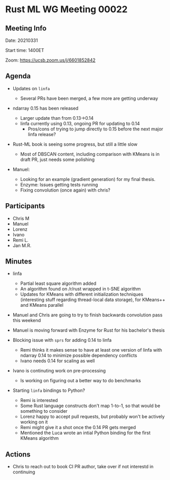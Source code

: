 
# Rust ML WG Meeting 00022

## Meeting Info

Date: 20210331

Start time: 1400ET

Zoom: https://ucsb.zoom.us/j/6601852842

## Agenda

- Updates on `linfa`
    - Several PRs have been merged, a few more are getting underway

- ndarray 0.15 has been released
    - Larger update than from 0.13->0.14
    - linfa currently using 0.13, ongoing PR for updating to 0.14
        - Pros/cons of trying to jump directly to 0.15 before the next major linfa release?

- Rust-ML book is seeing some progress, but still a little slow
    - Most of DBSCAN content, including comparison with KMeans is in draft PR, just needs some polishing

- Manuel: 
    - Looking for an example (gradient generation) for my final thesis.
    - Enzyme: Issues getting tests running
    - Fixing convolution (once again) with chris?

## Participants
- Chris M
- Manuel 
- Lorenz
- Ivano 
- Remi L.
- Jan M.R.

## Minutes

- linfa
    - Partial least square algorithm added
    - An algorithm found on /r/rust wrapped in t-SNE algorithm
    - Updates for KMeans with different initialization techniques (interesting stuff regarding thread-local data storage), for KMeans++ and KMeans parallel

- Manuel and Chris are going to try to finish backwards convolution pass this weekend

- Manuel is moving forward with Enzyme for Rust for his bachelor's thesis
    

- Blocking issue with `sprs` for adding 0.14 to linfa
    - Remi thinks it makes sense to have at least one version of linfa with ndarray 0.14 to minimize possible dependency conflicts
    - Ivano needs 0.14 for scaling as well

- Ivano is continuting work on pre-processing
    - Is working on figuring out a better way to do benchmarks

- Starting `linfa` bindings to Python?
    - Remi is interested
    - Some Rust language constructs don't map 1-to-1, so that would be something to consider
    - Lorenz happy to accept pull requests, but probably won't be actively working on it
    - Remi might give it a shot once the 0.14 PR gets merged
    - Mentioned the Luca wrote an intial Python binding for the first KMeans algorithm

## Actions

- Chris to reach out to book CI PR author, take over if not interestd in continuing
